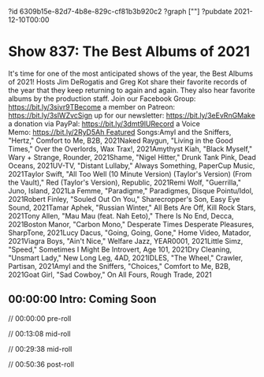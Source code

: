 ?id 6309b15e-82d7-4b8e-829c-cf81b3b920c2
?graph [""]
?pubdate 2021-12-10T00:00

# Show 837: The Best Albums of 2021

It's time for one of the most anticipated shows of the year, the Best Albums of 2021! Hosts Jim DeRogatis and Greg Kot share their favorite records of the year that they keep returning to again and again. They also hear favorite albums by the production staff. Join our Facebook Group: https://bit.ly/3sivr9TBecome a member on Patreon: https://bit.ly/3slWZvcSign up for our newsletter: https://bit.ly/3eEvRnGMake a donation via PayPal: https://bit.ly/3dmt9lURecord a Voice Memo: https://bit.ly/2RyD5Ah Featured Songs:Amyl and the Sniffers, "Hertz," Comfort to Me, B2B, 2021Naked Raygun, "Living in the Good Times," Over the Overlords, Wax Trax!, 2021Amythyst Kiah, "Black Myself," Wary + Strange, Rounder, 2021Shame, "Nigel Hitter," Drunk Tank Pink, Dead Oceans, 2021UV-TV, "Distant Lullaby," Always Something, PaperCup Music, 2021Taylor Swift, "All Too Well (10 Minute Version) (Taylor's Version) (From the Vault)," Red (Taylor's Version), Republic, 2021Remi Wolf, "Guerrilla," Juno, Island, 2021La Femme, "Paradigme," Paradigmes, Disque Pointu/Idol, 2021Robert Finley, "Souled Out On You," Sharecropper's Son, Easy Eye Sound, 2021Tamar Aphek, "Russian Winter," All Bets Are Off, Kill Rock Stars, 2021Tony Allen, "Mau Mau (feat. Nah Eeto)," There Is No End, Decca, 2021Boston Manor, "Carbon Mono," Desperate Times Desperate Pleasures, SharpTone, 2021Lucy Dacus, "Going, Going, Gone," Home Video, Matador, 2021Viagra Boys, "Ain't Nice," Welfare Jazz, YEAR0001, 2021Little Simz, "Speed," Sometimes I Might Be Introvert, Age 101, 2021Dry Cleaning, "Unsmart Lady," New Long Leg, 4AD, 2021IDLES, "The Wheel," Crawler, Partisan, 2021Amyl and the Sniffers, "Choices," Comfort to Me, B2B, 2021Goat Girl, "Sad Cowboy," On All Fours, Rough Trade, 2021

## 00:00:00 Intro: Coming Soon

// 00:00:00 pre-roll

// 00:13:08 mid-roll

// 00:29:38 mid-roll

// 00:50:36 post-roll
